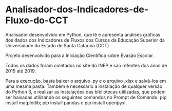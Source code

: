 # Analisador-dos-Indicadores-de-Fluxo-do-CCT

Analisador desenvolvido em Python, que lê e apresenta análises gráficas dos dados dos Indicadores de Fluxos dos Cursos da Educação Superior da Universidade do Estado de Santa Catarina (CCT).

Projeto desenvolvido para a Iniciação Científica sobre Evasão Escolar.

Todos os dados foram coletados no site do INEP e são refentes dos anos de 2015 até 2019.

Para a execução, basta baixar o arquivo .py e o arquivo .xlsx e salvá-los em uma mesma pasta. Também é necessário a instalação de qualquer versão do Python 3, e realizar as instalações das bibliotecas utilizadas, que podem ser baixadas utilizando os seguintes comandos no Prompt de Comando: pip install matplotlib; pip install pandas e pip install openpyxl.
